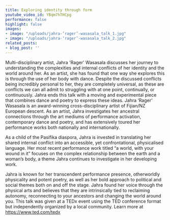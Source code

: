 ```yaml
---
title: Exploring identity through form
youtube_video_id: YBqm7hTHCpg
performance: false
highlight: false
images:
- image: "/uploads/jahra-‘rager’-wasasala_talk_1.jpg"
- image: "/uploads/jahra-‘rager’-wasasala_talk_2.jpg"
related_posts:
- blog_post: ''
---
```


Multi-disciplinary artist, Jahra 'Rager' Wasasala discusses her journey to understanding the complexities and internal conflicts of her identity and the world around her. As an artist, she has found that one way she explores this is through the use of her body with dance. Despite the discussed conflicts being incredibly personal to her, they are completely universal, as these are conflicts we can all admit to struggling with at one point, continually, or continuously. Jahra ends this talk with a moving and experimental piece that combines dance and poetry to express these ideas.  Jahra ‘Rager’ Wasasala is an award-winning cross-disciplinary artist of Fijian/NZ European descent. As an artist, Jahra investigates her ancestral connections through the art mediums of performance activation, contemporary dance and poetry, and has extensively toured her performance works both nationally and internationally.

As a child of the Pasifika diaspora, Jahra is invested in translating her shared internal conflict into an accessible, yet confrontational, physicalised language. Her most recent performance work titled “a world, with your wound in it” focuses on the complex relationship between the earth and a woman’s body, a theme Jahra continues to investigate in her developing work.

Jahra is known for her transcendent performance presence, otherworldly physicality and potent poetry, as well as her bold approach to political and social themes both on and off the stage. Jahra found her voice through the physical arts and believes that they are intrinsically tied to reclaiming autonomy, reconnecting to your ancestors and changing the world around you. This talk was given at a TEDx event using the TED conference format but independently organized by a local community. Learn more at https://www.ted.com/tedx
